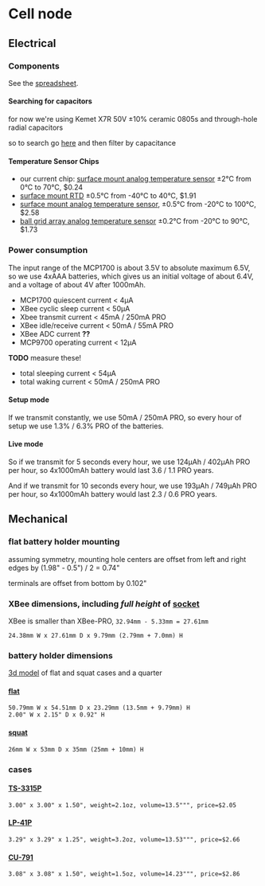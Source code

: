 # Cell node


## Electrical

### Components

See the [spreadsheet](https://docs.google.com/spreadsheets/d/1aLX0yPriqRYv9exc7hV8ZaoWDZZKsPV997NUnLpyvPM/edit?usp=sharing).

#### Searching for capacitors
for now we're using Kemet X7R 50V ±10% ceramic 0805s and through-hole radial capacitors

so to search go [here](http://www.digikey.com/product-search/en?v=399&pv14=32&pv16=2&pv16=6&FV=fff40002%2Cfff8000b&stock=1&pbfree=1&rohs=1) and then filter by capacitance

#### Temperature Sensor Chips
- our current chip: [surface mount analog temperature sensor](http://www.digikey.com/product-detail/en/MCP9700AT-E%2FTT/MCP9700AT-E%2FTTCT-ND/3622388) ±2°C from 0°C to 70°C, $0.24
- [surface mount RTD](http://www.digikey.com/product-detail/en/PTS080501B500RP100/PTS0805500CT-ND/1666191) ±0.5°C from -40°C to 40°C, $1.91
- [surface mount analog temperature sensor](http://www.digikey.com/product-detail/en/DS600U%2B/DS600U%2B-ND/1197625), ±0.5°C from -20°C to 100°C, $2.58
- [ball grid array analog temperature sensor](http://www.digikey.com/product-detail/en/LMT70YFQT/296-42088-1-ND/5252841) ±0.2°C from -20°C to 90°C, $1.73

### Power consumption

The input range of the MCP1700 is about 3.5V to absolute maximum 6.5V,
so we use 4xAAA batteries, which gives us an initial voltage of about 6.4V, and a voltage of about 4V after 1000mAh.

- MCP1700 quiescent current < 4µA
- XBee cyclic sleep current < 50µA
- Xbee transmit current < 45mA / 250mA PRO
- XBee idle/receive current < 50mA / 55mA PRO
- XBee ADC current **??**
- MCP9700 operating current < 12µA

**TODO** measure these!
- total sleeping current < 54µA
- total waking current < 50mA / 250mA PRO

#### Setup mode

If we transmit constantly, we use 50mA / 250mA PRO, so every hour of setup we use 1.3% / 6.3% PRO of the batteries.

#### Live mode

So if we transmit for 5 seconds every hour, we use 124µAh / 402µAh PRO per hour, so 4x1000mAh battery would last 3.6 / 1.1 PRO years.

And if we transmit for 10 seconds every hour, we use 193µAh / 749µAh PRO per hour, so 4x1000mAh battery would last 2.3 / 0.6 PRO years.


## Mechanical

### flat battery holder mounting

assuming symmetry, mounting hole centers are offset from left and right edges by (1.98" - 0.5") / 2 = 0.74"

terminals are offset from bottom by 0.102"

### XBee dimensions, including *full height* of [socket](http://www.sullinscorp.com/drawings/75_1BFC_10483.pdf)

XBee is smaller than XBee-PRO, `32.94mm - 5.33mm = 27.61mm`

    24.38mm W x 27.61mm D x 9.79mm (2.79mm + 7.0mm) H

### battery holder dimensions

[3d model](flat-case-squat-case-and-us-quarter.stl) of flat and squat cases and a quarter

#### [flat](http://www.digikey.com/product-detail/en/2481/2481K-ND/303826)

    50.79mm W x 54.51mm D x 23.29mm (13.5mm + 9.79mm) H
    2.00" W x 2.15" D x 0.92" H

#### [squat](http://www.digikey.com/product-detail/en/BH24AAAW/BH24AAAW-ND/38633)

    26mm W x 53mm D x 35mm (25mm + 10mm) H

### cases

#### [TS-3315P](http://www.polycase.com/ts-3315p)

    3.00" x 3.00" x 1.50", weight=2.1oz, volume=13.5""", price=$2.05

#### [LP-41P](http://www.polycase.com/lp-41p)

    3.29" x 3.29" x 1.25", weight=3.2oz, volume=13.53""", price=$2.66

#### [CU-791](http://www.budind.com/view/Plastic+Boxes/Utilibox+Style+E)

    3.08" x 3.08" x 1.50", weight=1.5oz, volume=14.23""", price=$2.86
